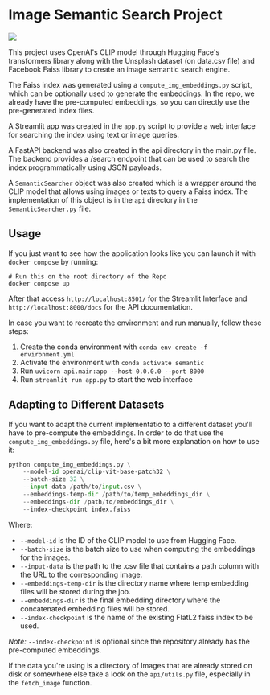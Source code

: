 # Image Semantic Search Project

![](assets/demo.gif)

This project uses OpenAI's CLIP model through Hugging Face's transformers library along with the Unsplash dataset (on data.csv file) and Facebook Faiss library to create an image semantic search engine.

The Faiss index was generated using a `compute_img_embeddings.py` script, which can be optionally used to generate the embeddings. In the repo, we already have the pre-computed embeddings, so you can directly use the pre-generated index files.

A Streamlit app was created in the `app.py` script to provide a web interface for searching the index using text or image queries.

A FastAPI backend was also created in the api directory in the main.py file. The backend provides a /search endpoint that can be used to search the index programmatically using JSON payloads.

A `SemanticSearcher` object was also created which is a wrapper around the CLIP model that allows using images or texts to query a Faiss index. The implementation of this object is in the `api` directory in the `SemanticSearcher.py` file.

## Usage 

If you just want to see how the application looks like you can launch it with `docker compose` by running:

```
# Run this on the root directory of the Repo
docker compose up 
```

After that access `http://localhost:8501/` for the Streamlit Interface and `http://localhost:8000/docs` for the API documentation.

In case you want to recreate the environment and run manually, follow these steps:

1. Create the conda environment with `conda env create -f environment.yml`
2. Activate the environment with `conda activate semantic`
3. Run `uvicorn api.main:app --host 0.0.0.0 --port 8000`
4. Run `streamlit run app.py` to start the web interface


## Adapting to Different Datasets

If you want to adapt the current implementatio to a different dataset you'll have to pre-compute the embeddings. In order to do that use the `compute_img_embeddings.py` file, here's a bit more explanation on how to use it:

```python
python compute_img_embeddings.py \
    --model-id openai/clip-vit-base-patch32 \
    --batch-size 32 \
    --input-data /path/to/input.csv \
    --embeddings-temp-dir /path/to/temp_embeddings_dir \
    --embeddings-dir /path/to/embeddings_dir \
    --index-checkpoint index.faiss
```

Where:

- `--model-id` is the ID of the CLIP model to use from Hugging Face.
- `--batch-size` is the batch size to use when computing the embeddings for the images.
- `--input-data` is the path to the .csv file that contains a path column with the URL to the corresponding image.
- `--embeddings-temp-dir` is the directory name where temp embedding files will be stored during the job.
- `--embeddings-dir` is the final embedding directory where the concatenated embedding files will be stored.
- `--index-checkpoint` is the name of the existing FlatL2 faiss index to be used.


*Note:*  `--index-checkpoint` is optional since the repository already has the pre-computed embeddings.


If the data you're using is a directory of Images that are already stored on disk or somewhere else take a look on the `api/utils.py` file, especially in the `fetch_image` function.